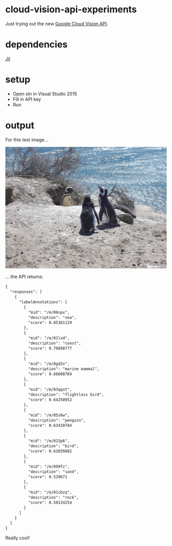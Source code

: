 # cloud-vision-api-experiments
Just trying out the new [Google Cloud Vision API](https://cloud.google.com/vision).

# dependencies
[Jil](https://www.nuget.org/packages/Jil)

# setup
* Open sln in Visual Studio 2015
* Fill in API key
* Run

# output
For this test image...

![Punta Tombo](VisionApiTest/punta_tombo.jpg)

... the API returns:

```
{
  "responses": [
    {
      "labelAnnotations": [
        {
          "mid": "/m/06npx",
          "description": "sea",
          "score": 0.85361129
        },
        {
          "mid": "/m/01lxd",
          "description": "coast",
          "score": 0.70898777
        },
        {
          "mid": "/m/0gd2v",
          "description": "marine mammal",
          "score": 0.66608769
        },
        {
          "mid": "/m/03qqnt",
          "description": "flightless bird",
          "score": 0.64250052
        },
        {
          "mid": "/m/05z6w",
          "description": "penguin",
          "score": 0.63420784
        },
        {
          "mid": "/m/015p6",
          "description": "bird",
          "score": 0.62039882
        },
        {
          "mid": "/m/099fz",
          "description": "sand",
          "score": 0.529671
        },
        {
          "mid": "/m/01cbzq",
          "description": "rock",
          "score": 0.50134254
        }
      ]
    }
  ]
}
```

Really cool!





